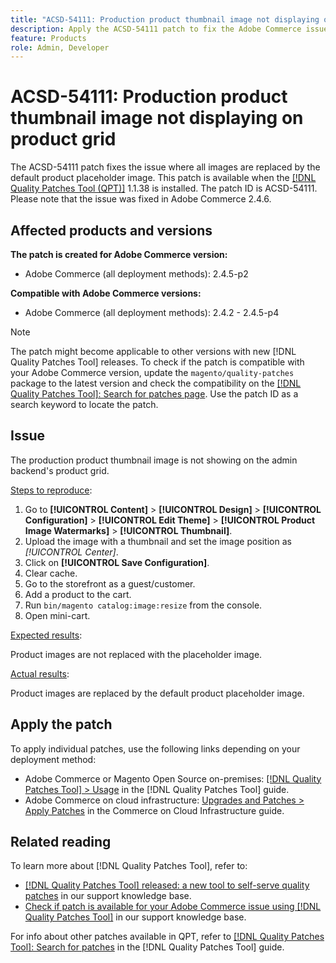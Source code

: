 ```yaml
---
title: "ACSD-54111: Production product thumbnail image not displaying on product grid"
description: Apply the ACSD-54111 patch to fix the Adobe Commerce issue where all images are replaced by the default product placeholder image.
feature: Products
role: Admin, Developer
---
```

# ACSD-54111: Production product thumbnail image not displaying on product grid

The ACSD-54111 patch fixes the issue where all images are replaced by the default product placeholder image. This patch is available when the [[!DNL Quality Patches Tool (QPT)]](/help/announcements/adobe-commerce-announcements/magento-quality-patches-released-new-tool-to-self-serve-quality-patches.md) 1.1.38 is installed. The patch ID is ACSD-54111. Please note that the issue was fixed in Adobe Commerce 2.4.6.

## Affected products and versions

**The patch is created for Adobe Commerce version:**

* Adobe Commerce (all deployment methods): 2.4.5-p2

**Compatible with Adobe Commerce versions:**

* Adobe Commerce (all deployment methods): 2.4.2 - 2.4.5-p4

>[!NOTE]
>
>The patch might become applicable to other versions with new [!DNL Quality Patches Tool] releases. To check if the patch is compatible with your Adobe Commerce version, update the `magento/quality-patches` package to the latest version and check the compatibility on the [[!DNL Quality Patches Tool]: Search for patches page](https://experienceleague.adobe.com/tools/commerce-quality-patches/index.html). Use the patch ID as a search keyword to locate the patch.

## Issue

The production product thumbnail image is not showing on the admin backend's product grid.

<u>Steps to reproduce</u>:

1. Go to **[!UICONTROL Content]** > **[!UICONTROL Design]** > **[!UICONTROL Configuration]** > **[!UICONTROL Edit Theme]** > **[!UICONTROL Product Image Watermarks]** > **[!UICONTROL Thumbnail]**.
1. Upload the image with a thumbnail and set the image position as *[!UICONTROL Center]*.
1. Click on **[!UICONTROL Save Configuration]**.
1. Clear cache.
1. Go to the storefront as a guest/customer.
1. Add a product to the cart.
1. Run `bin/magento catalog:image:resize` from the console.
1. Open mini-cart.

<u>Expected results</u>:

Product images are not replaced with the placeholder image.

<u>Actual results</u>:

Product images are replaced by the default product placeholder image.

## Apply the patch

To apply individual patches, use the following links depending on your deployment method:

* Adobe Commerce or Magento Open Source on-premises: [[!DNL Quality Patches Tool] > Usage](https://experienceleague.adobe.com/docs/commerce-operations/tools/quality-patches-tool/usage.html) in the [!DNL Quality Patches Tool] guide.
* Adobe Commerce on cloud infrastructure: [Upgrades and Patches > Apply Patches](https://experienceleague.adobe.com/docs/commerce-cloud-service/user-guide/develop/upgrade/apply-patches.html) in the Commerce on Cloud Infrastructure guide.

## Related reading

To learn more about [!DNL Quality Patches Tool], refer to:

* [[!DNL Quality Patches Tool] released: a new tool to self-serve quality patches](/help/announcements/adobe-commerce-announcements/magento-quality-patches-released-new-tool-to-self-serve-quality-patches.md) in our support knowledge base.
* [Check if patch is available for your Adobe Commerce issue using [!DNL Quality Patches Tool]](/help/support-tools/patches-available-in-qpt-tool/check-patch-for-magento-issue-with-magento-quality-patches.md) in our support knowledge base.

For info about other patches available in QPT, refer to [[!DNL Quality Patches Tool]: Search for patches](https://experienceleague.adobe.com/tools/commerce-quality-patches/index.html) in the [!DNL Quality Patches Tool] guide.
